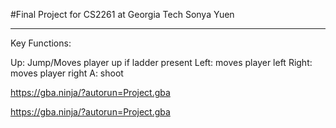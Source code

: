 #Final Project for CS2261 at Georgia Tech
Sonya Yuen


----------------
Key Functions:

Up: Jump/Moves player up if ladder present
Left: moves player left
Right: moves player right
A: shoot 


https://gba.ninja/?autorun=Project.gba

https://gba.ninja/?autorun=Project.gba
